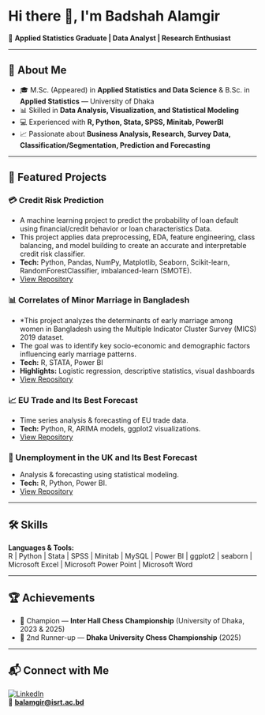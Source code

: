 # Hi there 👋, I'm Badshah Alamgir  
🎯 **Applied Statistics Graduate | Data Analyst | Research Enthusiast**

---

## 📌 About Me
- 🎓 M.Sc. (Appeared) in **Applied Statistics and Data Science** & B.Sc. in **Applied Statistics** — University of Dhaka  
- 📊 Skilled in **Data Analysis, Visualization, and Statistical Modeling**  
- 💻 Experienced with **R, Python, Stata, SPSS, Minitab, PowerBI**  
- 📈 Passionate about **Business Analysis, Research, Survey Data, Classification/Segmentation, Prediction and Forecasting**  

---

## 🔬 Featured Projects

### 💳 Credit Risk Prediction
- A machine learning project to predict the probability of loan default using financial/credit behavior or loan characteristics Data.
- This project applies data preprocessing, EDA, feature engineering, class balancing, and model building to create an accurate and interpretable credit risk classifier.
- **Tech:** Python, Pandas, NumPy, Matplotlib, Seaborn, Scikit-learn, RandomForestClassifier, imbalanced-learn (SMOTE).
- [View Repository](https://github.com/BadshahAlamgir/Credit-Risk)

### 📊 Correlates of Minor Marriage in Bangladesh  
- *This project analyzes the determinants of early marriage among women in Bangladesh using the Multiple Indicator Cluster Survey (MICS) 2019 dataset.
- The goal was to identify key socio-economic and demographic factors influencing early marriage patterns.
- **Tech:** R, STATA, Power BI  
- **Highlights:** Logistic regression, descriptive statistics, visual dashboards  
- [View Repository](https://github.com/BadshahAlamgir/Correlates-of-Minor-Marriage-in-Bangladesh)  

### 📈 EU Trade and Its Best Forecast  
- Time series analysis & forecasting of EU trade data.  
- **Tech:** Python, R, ARIMA models, ggplot2 visualizations.  
- [View Repository](https://github.com/BadshahAlamgir/Time-Series-Analysis-of-European-Union-Trade)  

### 💼 Unemployment in the UK and Its Best Forecast  
- Analysis & forecasting using statistical modeling.  
- **Tech:** R, Python, Power BI.  
- [View Repository](https://github.com/BadshahAlamgir/UK-Unemployment-Rate-and-Its-Best-Forecast)  


---

## 🛠 Skills
**Languages & Tools:**  
R | Python | Stata | SPSS | Minitab | MySQL | Power BI | ggplot2 | seaborn | Microsoft Excel | Microsoft Power Point | Microsoft Word

---

## 🏆 Achievements
- 🥇 Champion — **Inter Hall Chess Championship** (University of Dhaka, 2023 & 2025)  
- 🥉 2nd Runner-up — **Dhaka University Chess Championship** (2025)  

---

## 📬 Connect with Me
[![LinkedIn](https://img.shields.io/badge/LinkedIn-blue?logo=linkedin)](https://linkedin.com/in/badshahalamgir)  
📧 **balamgir@isrt.ac.bd**
